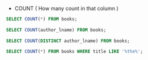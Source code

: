 - COUNT ( How many count in that column )

```SQL
SELECT COUNT(*) FROM books;
 
SELECT COUNT(author_lname) FROM books;
 
SELECT COUNT(DISTINCT author_lname) FROM books;
 
SELECT COUNT(*) FROM books WHERE title LIKE '%the%';
```